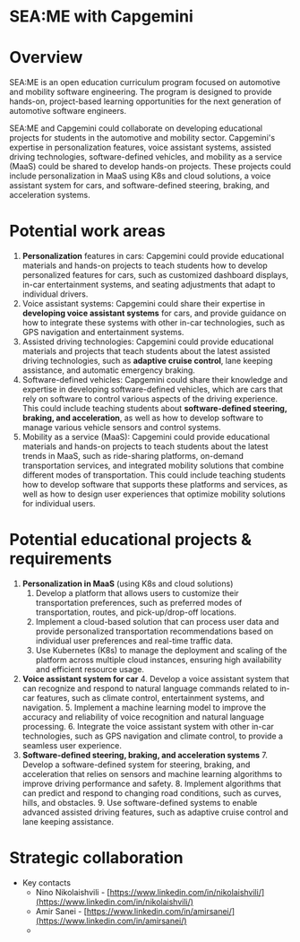 # SEA:ME with Capgemini


# Overview

SEA:ME is an open education curriculum program focused on automotive and mobility software engineering. The program is designed to provide hands-on, project-based learning opportunities for the next generation of automotive software engineers.

SEA:ME and Capgemini could collaborate on developing educational projects for students in the automotive and mobility sector. Capgemini's expertise in personalization features, voice assistant systems, assisted driving technologies, software-defined vehicles, and mobility as a service (MaaS) could be shared to develop hands-on projects. These projects could include personalization in MaaS using K8s and cloud solutions, a voice assistant system for cars, and software-defined steering, braking, and acceleration systems.


# Potential work areas



1. **Personalization** features in cars: Capgemini could provide educational materials and hands-on projects to teach students how to develop personalized features for cars, such as customized dashboard displays, in-car entertainment systems, and seating adjustments that adapt to individual drivers.
2. Voice assistant systems: Capgemini could share their expertise in **developing voice assistant systems** for cars, and provide guidance on how to integrate these systems with other in-car technologies, such as GPS navigation and entertainment systems.
3. Assisted driving technologies: Capgemini could provide educational materials and projects that teach students about the latest assisted driving technologies, such as **adaptive cruise control**, lane keeping assistance, and automatic emergency braking.
4. Software-defined vehicles: Capgemini could share their knowledge and expertise in developing software-defined vehicles, which are cars that rely on software to control various aspects of the driving experience. This could include teaching students about **software-defined steering, braking, and acceleration**, as well as how to develop software to manage various vehicle sensors and control systems.
5. Mobility as a service (MaaS): Capgemini could provide educational materials and hands-on projects to teach students about the latest trends in MaaS, such as ride-sharing platforms, on-demand transportation services, and integrated mobility solutions that combine different modes of transportation. This could include teaching students how to develop software that supports these platforms and services, as well as how to design user experiences that optimize mobility solutions for individual users.


# Potential educational projects & requirements



1. **Personalization in MaaS** (using K8s and cloud solutions)
    1. Develop a platform that allows users to customize their transportation preferences, such as preferred modes of transportation, routes, and pick-up/drop-off locations.
    2. Implement a cloud-based solution that can process user data and provide personalized transportation recommendations based on individual user preferences and real-time traffic data.
    3. Use Kubernetes (K8s) to manage the deployment and scaling of the platform across multiple cloud instances, ensuring high availability and efficient resource usage.
2. **Voice assistant system for car**
    4. Develop a voice assistant system that can recognize and respond to natural language commands related to in-car features, such as climate control, entertainment systems, and navigation.
    5. Implement a machine learning model to improve the accuracy and reliability of voice recognition and natural language processing.
    6. Integrate the voice assistant system with other in-car technologies, such as GPS navigation and climate control, to provide a seamless user experience.
3. **Software-defined steering, braking, and acceleration systems**
    7. Develop a software-defined system for steering, braking, and acceleration that relies on sensors and machine learning algorithms to improve driving performance and safety.
    8. Implement algorithms that can predict and respond to changing road conditions, such as curves, hills, and obstacles.
    9. Use software-defined systems to enable advanced assisted driving features, such as adaptive cruise control and lane keeping assistance.


# Strategic collaboration



* Key contacts
    * Nino Nikolaishvili - [https://www.linkedin.com/in/nikolaishvili/](https://www.linkedin.com/in/nikolaishvili/)
    * Amir Sanei - [https://www.linkedin.com/in/amirsanei/](https://www.linkedin.com/in/amirsanei/)
    * 